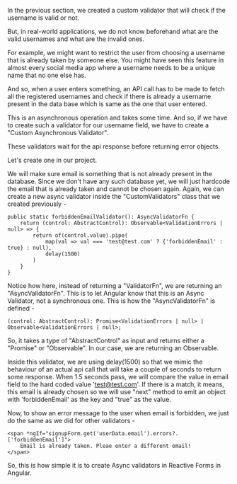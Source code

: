 In the previous section, we created a custom validator that will check if the username is valid or not.

But, in real-world applications, we do not know beforehand what are the valid usernames and what are the invalid ones.

For example, we might want to restrict the user from choosing a username that is already taken by someone else. You might have seen this feature in almost every social media app where a username needs to be a unique name that no one else has.

And so, when a user enters something, an API call has to be made to fetch all the registered usernames and check if there is already a username present in the data base which is same as the one that user entered.

This is an asynchronous operation and takes some time. And so, if we have to create such a validator for our username field, we have to create a "Custom Asynchronous Validator".

These validators wait for the api response before returning error objects.

Let's create one in our project.

We will make sure email is something that is not already present in the database. Since we don't have any such database yet, we will just hardcode the email that is already taken and cannot be chosen again. Again, we can create a new async validator inside the "CustomValidators" class that we created previously -

    public static forbiddenEmailValidator(): AsyncValidatorFn {
        return (control: AbstractControl): Observable<ValidationErrors | null> => {
            return of(control.value).pipe(
                map(val => val === 'test@test.com' ? {'forbiddenEmail' : true} : null), 
                delay(1500)
            )
        }
    }

Notice how here, instead of returning a "ValidatorFn", we are returning an "AsyncValidatorFn". This is to let Angular know that this is an Async Validator, not a synchronous one. This is how the "AsyncValidatorFn" is defined - 

    (control: AbstractControl): Promise<ValidationErrors | null> | Observable<ValidationErrors | null>;

So, it takes a type of "AbstractControl" as input and returns either a "Promise" or "Observable". In our case, we are returning an Observable.

Inside this validator, we are using delay(1500) so that we mimic the behaviour of an actual api call that will take a couple of seconds to return some response. When 1.5 seconds pass, we will compare the value in email field to the hard coded value 'test@test.com'. If there is a match, it means, this email is already chosen so we will use "next" method to emit an object with 'forbiddenEmail' as the key and "true" as the value.

Now, to show an error message to the user when email is forbidden, we just do the same as we did for other validators - 

    <span *ngIf="signupForm.get('userData.email').errors?.['forbiddenEmail']">
        Email is already taken. Pleae enter a different email!
    </span>

So, this is how simple it is to create Async validators in Reactive Forms in Angular.